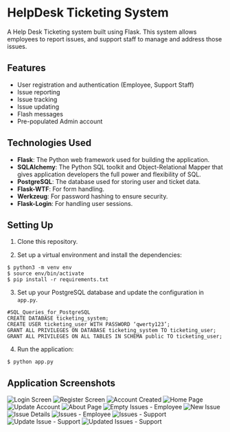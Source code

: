 # HelpDesk Ticketing System

A Help Desk Ticketing system built using Flask. This system allows employees to report issues, and support staff to manage and address those issues.

## Features

- User registration and authentication (Employee, Support Staff)
- Issue reporting
- Issue tracking
- Issue updating
- Flash messages
- Pre-populated Admin account

## Technologies Used

- **Flask**: The Python web framework used for building the application.
- **SQLAlchemy**: The Python SQL toolkit and Object-Relational Mapper that gives application developers the full power and flexibility of SQL.
- **PostgreSQL**: The database used for storing user and ticket data.
- **Flask-WTF**: For form handling.
- **Werkzeug**: For password hashing to ensure security.
- **Flask-Login**: For handling user sessions.

## Setting Up

1. Clone this repository.

2. Set up a virtual environment and install the dependencies:

<pre><code>$ python3 -m venv env
$ source env/bin/activate
$ pip install -r requirements.txt
</code></pre>

3. Set up your PostgreSQL database and update the configuration in `app.py`.

<pre><code>#SQL_Queries_for_PostgreSQL
CREATE DATABASE ticketing_system;
CREATE USER ticketing_user WITH PASSWORD ‘qwerty123’;
GRANT ALL PRIVILEGES ON DATABASE ticketing_system TO ticketing_user;
GRANT ALL PRIVILEGES ON ALL TABLES IN SCHEMA public TO ticketing_user;</code></pre>

4. Run the application:

<pre><code>$ python app.py
</code></pre>

## Application Screenshots

![Login Screen](/pictures/1_login.png)
![Register Screen](/pictures/2_register.png)
![Account Created](/pictures/3_account_created.png)
![Home Page](/pictures/4_home.png)
![Update Account](/pictures/5_update_account.png)
![About Page](/pictures/6_about.png)
![Empty Issues - Employee](/pictures/7_my_issues_empty.png)
![New Issue](/pictures/8_new_issue.png)
![Issue Details](/pictures/9_issue_details.png)
![Issues - Employee](/pictures/10_my_issues.png)
![Issues - Support](/pictures/11_all_issues_admin.png)
![Update Issue - Support](/pictures/12_admin_update_issue.png)
![Updated Issues - Support](/pictures/13_updated_issues.png)
